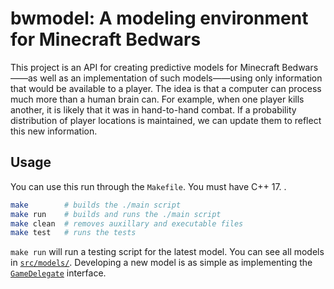 # bwmodel: A modeling environment for Minecraft Bedwars

This project is an API for creating predictive models for Minecraft Bedwars——as well as an implementation of such models——using only information that would be available to a player.
The idea is that a computer can process much more than a human brain can.
For example, when one player kills another, it is likely that it was in hand-to-hand combat.
If a probability distribution of player locations is maintained, we can update them to reflect this new information.

## Usage

You can use this run through the `Makefile`. You must have C++ 17.
.
```bash
make        # builds the ./main script
make run    # builds and runs the ./main script
make clean  # removes auxillary and executable files
make test   # runs the tests
```

`make run` will run a testing script for the latest model.
You can see all models in [`src/models/`](./src/models/).
Developing a new model is as simple as implementing the [`GameDelegate`](./src/game/gamedelegate.h) interface.

